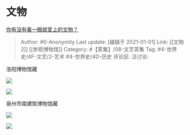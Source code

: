 # 文物
[你有没有看一眼就爱上的文物？](https://www.zhihu.com/question/310065369/answer/639639060)

> Author: #0-Anonymity
> Last update: [编辑于 2021-01-01]
> Link: [[文物 2]] [[参观博物馆]]
> Category: #【答集】/08-文艺答集
> Tag: #4-世界史/4F-文艺/2-艺术 #4-世界史/4D-历史
> 评论区:
> 泛讨论:

洛阳博物馆藏

![](https://pic1.zhimg.com/50/v2-80f5ba63952c936b3bb27201ab0f99f4_hd.jpg?source=1940ef5c)

![](https://pic1.zhimg.com/50/v2-4dbecd365d18e658257f68d93008f93f_hd.jpg?source=1940ef5c)

泉州市南建筑博物馆藏

![](https://pic1.zhimg.com/50/v2-281f39c34eceb91ffecda6495b82995a_hd.jpg?source=1940ef5c)

![](https://pic1.zhimg.com/50/v2-7e1e7d27d5c99d338efe0310a19e49b2_hd.jpg?source=1940ef5c)

